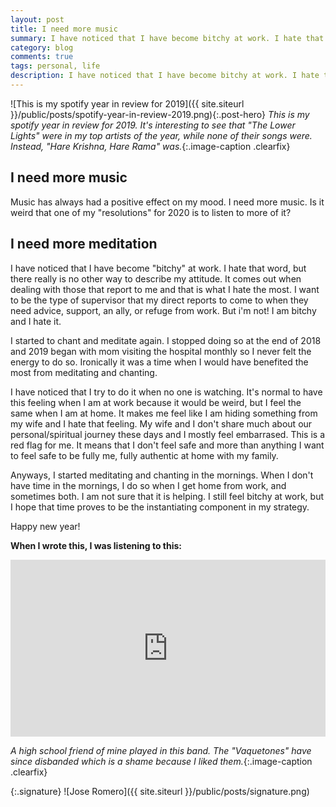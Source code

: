 ```yaml
---
layout: post
title: I need more music
summary: I have noticed that I have become bitchy at work. I hate that word, but there really is no other way to describe my attitude
category: blog
comments: true
tags: personal, life
description: I have noticed that I have become bitchy at work. I hate that word, but there really is no other way to describe my attitude
---
```


![This is my spotify year in review for 2019]({{ site.siteurl }}/public/posts/spotify-year-in-review-2019.png){:.post-hero}
*This is my spotify year in review for 2019. It's interesting to see that "The Lower Lights" were in my top artists of the year, while none of their songs were. Instead, "Hare Krishna, Hare Rama" was.*{:.image-caption .clearfix}


## I need more music
Music has always had a positive effect on my mood. I need more music. Is it weird that one of my "resolutions" for 2020 is to listen to more of it?

## I need more meditation
I have noticed that I have become "bitchy" at work. I hate that word, but there really is no other way to describe my attitude. It comes out when dealing with those that report to me and that is what I hate the most. I want to be the type of supervisor that my direct reports to come to when they need advice, support, an ally, or refuge from work. But i'm not! I am bitchy and I hate it.

 I started to chant and meditate again. I stopped doing so at the end of 2018 and 2019 began with mom visiting the hospital monthly so I never felt the energy to do so. Ironically it was a time when I would have benefited the most from meditating and chanting. 

 I have noticed that I try to do it when no one is watching. It's normal to have this feeling when I am at work because it would be weird, but I feel the same when I am at home. It makes me feel like I am hiding something from my wife and I hate that feeling. My wife and I don't share much about our personal/spiritual journey these days and I mostly feel embarrased. This is a red flag for me. It means that I don't feel safe and more than anything I want to feel safe to be fully me, fully
 authentic at home with my family. 

 Anyways, I started meditating and chanting in the mornings. When I don't have time in the mornings, I do so when I get home from work, and sometimes both. I am not sure that it is helping. I still feel bitchy at work, but I hope that time proves to be the instantiating component in my strategy.

 Happy new year!

**When I wrote this, I was listening to this:**
 <style>.embed-container { position: relative; padding-bottom: 56.25%; height: 0; overflow: hidden; max-width: 100%; } .embed-container iframe, .embed-container object, .embed-container embed { position: absolute; top: 0; left: 0; width: 100%; height: 100%; }</style>
<div class='embed-container'><iframe src='https://www.youtube.com/embed/u-EERt_MVMQ?rel=0&amp;t=27s&amp;showinfo=0' frameborder='0' allowfullscreen></iframe></div>

*A high school friend of mine played in this band. The "Vaquetones" have since disbanded which is a shame because I liked them.*{:.image-caption .clearfix}


{:.signature}
![Jose Romero]({{ site.siteurl }}/public/posts/signature.png)

